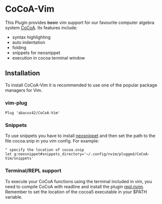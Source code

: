 # CoCoA-Vim

This Plugin provides <s>basic</s> vim support for our favourite computer algebra system [CoCoA](http://cocoa.dima.unige.it/).
Its features include:
  * syntax highlighting
  * auto indentation
  * folding
  * snippets for neosnippet
  * execution in cocoa terminal window

## Installation

To install CoCoA-Vim it is recommended to use one of the popular package managers for Vim.

### vim-plug

```vim
Plug 'abacus42/CoCoA-Vim'
```

### Snippets
To use snippets you have to install [neosnippet](https://github.com/Shougo/neosnippet.vim) and then set the path to the
file cocoa.snip in you vim config. For example:

```vim
" specify the location of cocoa.snip
let g:neosnippet#snippets_directory='~/.config/nvim/plugged/CoCoA-Vim/snippets'
```

### Terminal/REPL support

To execute your CoCoA functions using the terminal included in vim, you need to compile CoCoA with readline and install
the plugin [repl.nvim](https://gitlab.com/HiPhish/repl.nvim). Remember to set the location of the cocoa5 executable in
your \$PATH variable.
